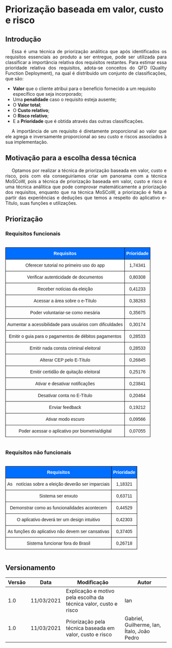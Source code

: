 # Priorização baseada em valor, custo e risco

## Introdução

<p style="text-indent: 20px; text-align: justify">
Essa é uma técnica de priorização análitica que após identificados os requisitos essenciais ao produto a ser entregue, pode ser utilizada para classificar a importância relativa dos requisitos restantes. Para estimar essa prioridade relativa dos requisitos, adota-se conceitos do QFD (Quality Function Deployment), na qual é distribuido um conjunto de classificações, que são: 
</p>

- **Valor** que o cliente atribui para o benefício fornecido a um requisito específico que seja incorporado;
- Uma **penalidade** caso o requisito esteja ausente;
- O **Valor total**;
- O **Custo relativo**;
- O **Risco relativo**;
- E a **Prioridade** que é obtida através das outras classificações.

<p style="text-indent: 20px; text-align: justify">
A importância de um requisito é diretamente proporcional ao valor que ele agrega e inversamente proporcional ao seu custo e riscos associados à sua implementação.
</p>

## Motivação para a escolha dessa técnica

<p style="text-indent: 20px; text-align: justify">
Optamos por realizar a técnica de priorização baseada em valor, custo e risco, pois com ela conseguiríamos criar um panorama com a técnica MoSCoW, pois a técnica de priorização baseada em valor, custo e risco é uma técnica análitica que pode comprovar matemáticamente a priorização dos requisitos, enquanto que na técnica MoSCoW, a priorização é feita a partir das experiências e deduções que temos a respeito do aplicativo e-Título, suas funções e utilizações.
</p>


## Priorização

### Requisitos funcionais

<div style="display: flex; justify-content: center">
    <style type="text/css">
    .tg  {border-collapse:collapse;border-spacing:0;}
    .tg td{border-color:black;border-style:solid;border-width:1px;font-family:Arial, sans-serif;font-size:14px;
    overflow:hidden;padding:10px 5px;word-break:normal;}
    .tg th{border-color:black;border-style:solid;border-width:1px;font-family:Arial, sans-serif;font-size:14px;
    font-weight:normal;overflow:hidden;padding:10px 5px;word-break:normal;}
    .tg .tg-hsqc{background-color:#006EFF;color:#FFF;font-weight:bold;text-align:center;vertical-align:middle}
    .tg .tg-f4yw{background-color:#FFF;text-align:center;vertical-align:middle}
    .tg .tg-nrix{text-align:center;vertical-align:middle}
    </style>
    <table class="tg">
    <thead>
    <tr>
        <th class="tg-hsqc">Requisitos</th>
        <th class="tg-hsqc">Prioridade</th>
    </tr>
    </thead>
    <tbody>
    <tr>
        <td class="tg-f4yw">Oferecer tutorial no primeiro uso do app</td>
        <td class="tg-nrix">1,74341</td>
    </tr>
    <tr>
        <td class="tg-f4yw">Verificar autenticidade de documentos</td>
        <td class="tg-nrix">0,80308</td>
    </tr>
    <tr>
        <td class="tg-nrix">Receber notícias da eleição</td>
        <td class="tg-nrix">0,41233</td>
    </tr>
    <tr>
        <td class="tg-nrix">Acessar a área sobre o e-Título</td>
        <td class="tg-nrix">0,38263</td>
    </tr>
    <tr>
        <td class="tg-nrix">Poder voluntariar-se como mesária</td>
        <td class="tg-nrix">0,35675</td>
    </tr>
    <tr>
        <td class="tg-f4yw">Aumentar a acessibilidade para usuários com dificuldades</td>
        <td class="tg-nrix">0,30174</td>
    </tr>
    <tr>
        <td class="tg-nrix">Emitir o guia para o pagamentos de débitos pagamentos</td>
        <td class="tg-nrix">0,28533</td>
    </tr>
    <tr>
        <td class="tg-nrix">Emitir nada consta criminal eleitoral</td>
        <td class="tg-nrix">0,28533</td>
    </tr>
    <tr>
        <td class="tg-nrix">Alterar CEP pelo E-Título</td>
        <td class="tg-nrix">0,26845</td>
    </tr>
    <tr>
        <td class="tg-nrix">Emitir certidão de quitação eleitoral</td>
        <td class="tg-nrix">0,25176</td>
    </tr>
    <tr>
        <td class="tg-nrix">Ativar e desativar notificações</td>
        <td class="tg-nrix">0,23841</td>
    </tr>
    <tr>
        <td class="tg-nrix">Desativar conta no E-Título</td>
        <td class="tg-nrix">0,20464</td>
    </tr>
    <tr>
        <td class="tg-nrix">Enviar feedback</td>
        <td class="tg-nrix">0,19212</td>
    </tr>
    <tr>
        <td class="tg-nrix">Ativar modo escuro</td>
        <td class="tg-nrix">0,09566</td>
    </tr>
    <tr>
        <td class="tg-nrix">Poder acessar o aplicativo por biometria/digital</td>
        <td class="tg-nrix">0,07055</td>
    </tr>
    </tbody>
    </table>
</div>

### Requisitos não funcionais

<div style="display: flex; justify-content: center">
    <style type="text/css">
    .tg  {border-collapse:collapse;border-spacing:0;}
    .tg td{border-color:black;border-style:solid;border-width:1px;font-family:Arial, sans-serif;font-size:14px;
    overflow:hidden;padding:10px 5px;word-break:normal;}
    .tg th{border-color:black;border-style:solid;border-width:1px;font-family:Arial, sans-serif;font-size:14px;
    font-weight:normal;overflow:hidden;padding:10px 5px;word-break:normal;}
    .tg .tg-hsqc{background-color:#006EFF;color:#FFF;font-weight:bold;text-align:center;vertical-align:middle}
    .tg .tg-nrix{text-align:center;vertical-align:middle}
    </style>
    <table class="tg">
    <thead>
    <tr>
        <th class="tg-hsqc">Requisitos</th>
        <th class="tg-hsqc">Prioridade</th>
    </tr>
    </thead>
    <tbody>
    <tr>
        <td class="tg-nrix">As&nbsp;&nbsp;&nbsp;notícias sobre a eleição deverão ser imparciais</td>
        <td class="tg-nrix">1,18321</td>
    </tr>
    <tr>
        <td class="tg-nrix">Sistema ser enxuto</td>
        <td class="tg-nrix">0,63711</td>
    </tr>
    <tr>
        <td class="tg-nrix">Demonstrar como as funcionalidades acontecem</td>
        <td class="tg-nrix">0,44529</td>
    </tr>
    <tr>
        <td class="tg-nrix">O aplicativo deverá ter um design intuitivo</td>
        <td class="tg-nrix">0,42303</td>
    </tr>
    <tr>
        <td class="tg-nrix">As funções do aplicativo não devem ser cansativas</td>
        <td class="tg-nrix">0,37405</td>
    </tr>
    <tr>
        <td class="tg-nrix">Sistema funcionar fora do Brasil</td>
        <td class="tg-nrix">0,26718</td>
    </tr>
    </tbody>
    </table>
</div>

## Versionamento
| Versão | Data | Modificação | Autor |
|--|--|--|--|
| 1.0 | 11/03/2021 | Explicação e motivo pela escolha da técnica valor, custo e risco | Ian |
| 1.0 | 11/03/2021 | Priorização pela técnica baseada em valor, custo e risco | Gabriel, Guilherme, Ian, Ítalo, João Pedro |